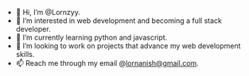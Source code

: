 - 👋 Hi, I’m @Lornzyy.
- 👀 I’m interested in web development and becoming a full stack developer.
- 🌱 I’m currently learning python and javascript.
- 💞️ I’m looking to work on projects that advance my web development skills.
- 📫 Reach me through my email @lornanish@gmail.com.

<!---
Lornzyy/Lornzyy is a ✨ special ✨ repository because its `README.md` (this file) appears on your GitHub profile.
You can click the Preview link to take a look at your changes.
--->
